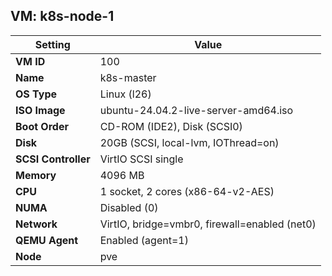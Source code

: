 ## VM: k8s-node-1
| Setting          | Value                                                  |
|------------------|--------------------------------------------------------|
| **VM ID**        | 100                                                    |
| **Name**         | k8s-master                                             |
| **OS Type**      | Linux (l26)                                            |
| **ISO Image**    | ubuntu-24.04.2-live-server-amd64.iso                  |
| **Boot Order**   | CD-ROM (IDE2), Disk (SCSI0)                            |
| **Disk**         | 20GB (SCSI, local-lvm, IOThread=on)                    |
| **SCSI Controller** | VirtIO SCSI single                                  |
| **Memory**       | 4096 MB                                                |
| **CPU**          | 1 socket, 2 cores (x86-64-v2-AES)                      |
| **NUMA**         | Disabled (0)                                           |
| **Network**      | VirtIO, bridge=vmbr0, firewall=enabled (net0)         |
| **QEMU Agent**   | Enabled (agent=1)                                      |
| **Node**         | pve                                                    |